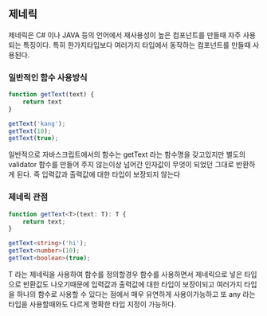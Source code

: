 ## 제네릭
제네릭은 C# 이나 JAVA 등의 언어에서 재사용성이 높은 컴포넌트를 만들때 자주 사용되는 특징이다. 특히 한가지타입보다 여러가지 타입에서 동작하는 컴포넌트를 만들때 사용된다.
  
### 일반적인 함수 사용방식
```javascript
function getText(text) {
    return text
}

getText('kang');
getText(10);
getText(true);
```

일반적으로 자바스크립트에서의 함수는 getText 라는 함수명을 갖고있지만 별도의 validator 함수를 만들어 주지 않는이상 넘어간 인자값이 무엇이 되었던 그대로 반환하게 된다. 즉 입력값과 출력값에 대한 타입이 보장되지 않는다

### 제네릭 관점
```typescript
function getText<T>(text: T): T {
    return text;
}

getText<string>('hi');
getText<number>(10);
getText<boolean>(true);
```

T 라는 제네릭을 사용하여 함수를 정의할경우 함수를 사용하면서 제네릭으로 넣은 타입으로 반환값도 나오기때문에 입력값과 출력값에 대한 타입이 보장이되고 여러가지 타입을 하나의 함수로 사용할 수 있다는 점에서 매우 유연하게 사용이가능하고 또 any 라는 타입을 사용할때와도 다르게 명확한 타입 지정이 가능하다.